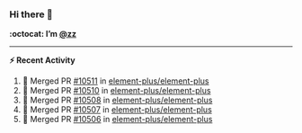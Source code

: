 ### Hi there 👋

**:octocat: I’m [@zz](https://github.com/holazz)**

---

**:zap: Recent Activity**

<!--START_SECTION:activity-->
1. 🎉 Merged PR [#10511](https://github.com/element-plus/element-plus/pull/10511) in [element-plus/element-plus](https://github.com/element-plus/element-plus)
2. 🎉 Merged PR [#10510](https://github.com/element-plus/element-plus/pull/10510) in [element-plus/element-plus](https://github.com/element-plus/element-plus)
3. 🎉 Merged PR [#10508](https://github.com/element-plus/element-plus/pull/10508) in [element-plus/element-plus](https://github.com/element-plus/element-plus)
4. 🎉 Merged PR [#10507](https://github.com/element-plus/element-plus/pull/10507) in [element-plus/element-plus](https://github.com/element-plus/element-plus)
5. 🎉 Merged PR [#10506](https://github.com/element-plus/element-plus/pull/10506) in [element-plus/element-plus](https://github.com/element-plus/element-plus)
<!--END_SECTION:activity-->
